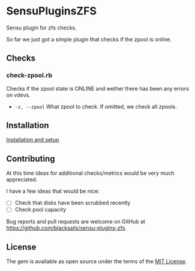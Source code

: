 # SensuPluginsZFS

Sensu plugin for zfs checks.

So far we just got a simple plugin that checks if the zpool is online.

## Checks

### check-zpool.rb

Checks if the zpool state is ONLINE and wether there has been any errors on
vdevs.

- `-z, --zpool` What zpool to check. If omitted, we check all zpools.

## Installation
[Installation and setup](http://sensu-plugins.io/docs/installation_instructions.html)

## Contributing

At this time ideas for additional checks/metrics would be very much appreciated.

I have a few ideas that would be nice:

- [ ] Check that disks have been scrubbed recently
- [ ] Check pool capacity

Bug reports and pull requests are welcome on GitHub at https://github.com/blacksails/sensu-plugins-zfs.


## License

The gem is available as open source under the terms of the [MIT License](http://opensource.org/licenses/MIT).

